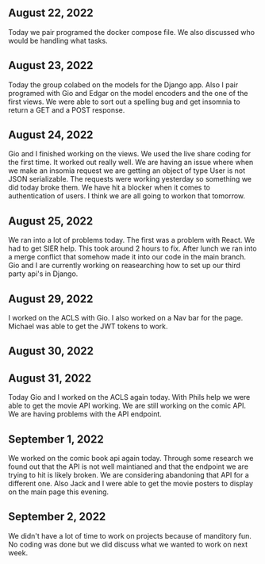 ## August 22, 2022
Today we pair programed the docker compose file. We also discussed who would be handling what tasks.

## August 23, 2022
Today the group colabed on the models for the Django app. Also I pair programed with Gio and Edgar on the model encoders and the one of the first views. We were able to sort out a spelling bug and get insomnia to return a GET and a POST response.

## August 24, 2022
Gio and I finished working on the views. We used the live share coding for the first time. It worked out really well. We are having an issue where when we make an insomia request we are getting an object of type User is not JSON serializable. The requests were working yesterday so something we did today broke them.
We have hit a blocker when it comes to authentication of users. I think we are all going to workon that tomorrow.

## August 25, 2022
We ran into a lot of problems today. The first was a problem with React. We had to get SIER help. This took around 2 hours to fix. After lunch we ran into a merge conflict that somehow made it into our code in the main branch.
Gio and I are currently working on reasearching how to set up our third party api's in Django.

## August 29, 2022
I worked on the ACLS with Gio. I also worked on a Nav bar for the page. Michael was able to get the JWT tokens to work.

## August 30, 2022


## August 31, 2022
Today Gio and I worked on the ACLS again today. With Phils help we were able to get the movie API working. We are still working on the comic API. We are having problems with the API endpoint.

## September 1, 2022
We worked on the comic book api again today. Through some research we found out that the API is not well maintianed and that the endpoint we are trying to hit is likely broken. We are considering abandoning that API for a different one. Also Jack and I were able to get the movie posters to display on the main page this evening.

## September 2, 2022
We didn't have a lot of time to work on projects because of manditory fun. No coding was done but we did discuss what we wanted to work on next week.